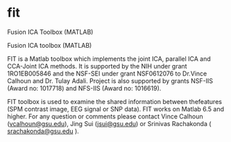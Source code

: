 # fit
Fusion ICA Toolbox (MATLAB)


Fusion ICA toolbox (MATLAB)

FIT is a Matlab toolbox which implements the joint ICA, parallel ICA and CCA-Joint ICA methods. It is supported by the NIH under grant 1RO1EB005846 and the NSF-SEI under grant NSF0612076 to Dr.Vince Calhoun and Dr. Tulay Adali. Project is also supported by grants NSF-IIS (Award no: 1017718) and NFS-IIS (Award no: 1016619).

FIT toolbox is used to examine the shared information between thefeatures (SPM contrast image, EEG signal or SNP data). FIT works on Matlab 6.5 and higher. For any question or comments please contact Vince Calhoun (vcalhoun@gsu.edu), Jing Sui (jsui@gsu.edu) or Srinivas Rachakonda ( srachakonda@gsu.edu ).
